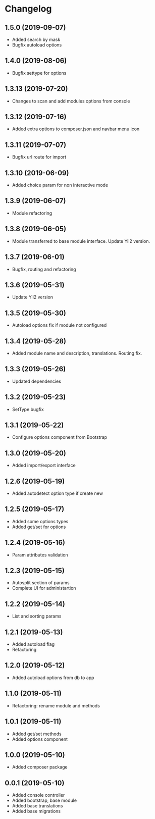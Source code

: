 Changelog
=========

## 1.5.0 (2019-09-07)
 * Added search by mask
 * Bugfix autoload options
 
## 1.4.0 (2019-08-06)
 * Bugfix settype for options
 
## 1.3.13 (2019-07-20)
 * Changes to scan and add modules options from console

## 1.3.12 (2019-07-16)
 * Added extra options to composer.json and navbar menu icon

## 1.3.11 (2019-07-07)
 * Bugfix url route for import
 
## 1.3.10 (2019-06-09)
 * Added choice param for non interactive mode
 
## 1.3.9 (2019-06-07)
 * Module refactoring

## 1.3.8 (2019-06-05)
 * Module transferred to base module interface. Update Yii2 version.

## 1.3.7 (2019-06-01)
 * Bugfix, routing and refactoring

## 1.3.6 (2019-05-31)
 * Update Yii2 version
 
## 1.3.5 (2019-05-30)
 * Autoload options fix if module not configured
 
## 1.3.4 (2019-05-28)
 * Added module name and description, translations. Routing fix.
 
## 1.3.3 (2019-05-26)
 * Updated dependencies
 
## 1.3.2 (2019-05-23)
 * SetType bugfix
 
## 1.3.1 (2019-05-22)
 * Configure options component from Bootstrap
 
## 1.3.0 (2019-05-20)
 * Added import/export interface
 
## 1.2.6 (2019-05-19)
 * Added autodetect option type if create new
 
## 1.2.5 (2019-05-17)
 * Added some options types
 * Added get/set for options
 
## 1.2.4 (2019-05-16)
 * Param attributes validation
 
## 1.2.3 (2019-05-15)
 * Autosplit section of params
 * Complete UI for administartion
 
## 1.2.2 (2019-05-14)
 * List and sorting params
 
## 1.2.1 (2019-05-13)
 * Added autoload flag
 * Refactoring
 
## 1.2.0 (2019-05-12)
 * Added autoload options from db to app
 
## 1.1.0 (2019-05-11)
 * Refactoring: rename module and methods
 
## 1.0.1 (2019-05-11)
 * Added get/set methods
 * Added options component
 
## 1.0.0 (2019-05-10)
 * Added composer package
 
## 0.0.1 (2019-05-10)
 * Added console controller
 * Added bootstrap, base module
 * Added base translations
 * Added base migrations